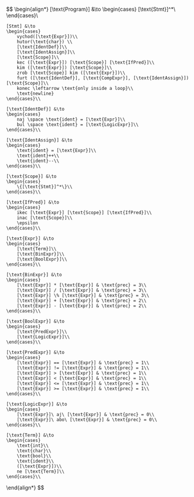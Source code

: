 $$
\begin{align*}
    [\text{Program}] &\to
    \begin{cases}
    [\text{Stmt}]^*\\
    \end{cases}\\

    [Stmt] &\to
    \begin{cases}
        vychod([\text{Expr}])\\
        hutor(\text{char}) \\
        [\text{IdentDef}]\\
        [\text{IdentAssign}]\\
        [\text{Scope}]\\
        kec ([\text{Expr}]) [\text{Scope}] [\text{IfPred}]\\
        kim ([\text{Expr}]) [\text{Scope}]\\
        zrob [\text{Scope}] kim ([\text{Expr}])\\
        furt ([\text{IdentDef}], [\text{CompExpr}], [\text{IdentAssign}])[\text{Scope}]\\
        konec \leftarrow \text{only inside a loop}\\
        \text{newline}
    \end{cases}\\

    [\text{IdentDef}] &\to
    \begin{cases}
        naj \space \text{ident} = [\text{Expr}]\\
        bul \space \text{ident} = [\text{LogicExpr}]\\
    \end{cases}\\

    [\text{IdentAssign}] &\to
    \begin{cases}
        \text{ident} = [\text{Expr}]\\
        \text{ident}++\\
        \text{ident}--\\
    \end{cases}\\

    [\text{Scope}] &\to 
    \begin{cases}
        \{[\text{Stmt}]^*\}\\
    \end{cases}\\

    [\text{IfPred}] &\to
    \begin{cases}
        ikec [\text{Expr}] [\text{Scope}] [\text{IfPred}]\\
        inac [\text{Scope}]\\
        \epsilon
    \end{cases}\\

    [\text{Expr}] &\to
    \begin{cases}
        [\text{Term}]\\
        [\text{BinExpr}]\\
        [\text{BoolExpr}]\\
    \end{cases}\\

    [\text{BinExpr}] &\to
    \begin{cases}
        [\text{Expr}] * [\text{Expr}] & \text{prec} = 3\\
        [\text{Expr}] / [\text{Expr}] & \text{prec} = 3\\
        [\text{Expr}] \% [\text{Expr}] & \text{prec} = 3\\
        [\text{Expr}] + [\text{Expr}] & \text{prec} = 2\\
        [\text{Expr}] - [\text{Expr}] & \text{prec} = 2\\
    \end{cases}\\

    [\text{BoolExpr}] &\to
    \begin{cases}
        [\text{PredExpr}]\\
        [\text{LogicExpr}]\\
    \end{cases}\\

    [\text{PredExpr}] &\to
    \begin{cases}
        [\text{Expr}] == [\text{Expr}] & \text{prec} = 1\\
        [\text{Expr}] != [\text{Expr}] & \text{prec} = 1\\
        [\text{Expr}] > [\text{Expr}] & \text{prec} = 1\\
        [\text{Expr}] < [\text{Expr}] & \text{prec} = 1\\
        [\text{Expr}] <= [\text{Expr}] & \text{prec} = 1\\
        [\text{Expr}] >= [\text{Expr}] & \text{prec} = 1\\
    \end{cases}\\

    [\text{LogicExpr}] &\to
    \begin{cases}
        [\text{Expr}]\ aj\ [\text{Expr}] & \text{prec} = 0\\
        [\text{Expr}]\ abo\ [\text{Expr}] & \text{prec} = 0\\
    \end{cases}\\

    [\text{Term}] &\to
    \begin{cases}
        \text{int}\\
        \text{char}\\
        \text{bool}\\
        \text{ident}\\
        ([\text{Expr}])\\
        ne [\text{Term}]\\
    \end{cases}\\
\end{align*}
$$